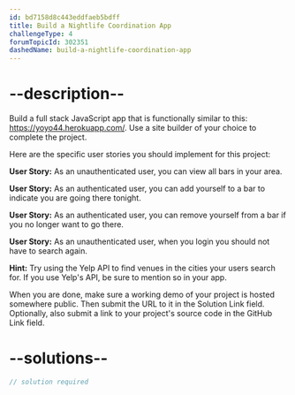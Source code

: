 ```yaml
---
id: bd7158d8c443eddfaeb5bdff
title: Build a Nightlife Coordination App
challengeType: 4
forumTopicId: 302351
dashedName: build-a-nightlife-coordination-app
---
```


# --description--

Build a full stack JavaScript app that is functionally similar to this: <a href="https://yoyo44.herokuapp.com/" target="_blank" rel="noopener noreferrer nofollow">https://yoyo44.herokuapp.com/</a>. Use a site builder of your choice to complete the project.

Here are the specific user stories you should implement for this project:

**User Story:** As an unauthenticated user, you can view all bars in your area.

**User Story:** As an authenticated user, you can add yourself to a bar to indicate you are going there tonight.

**User Story:** As an authenticated user, you can remove yourself from a bar if you no longer want to go there.

**User Story:** As an unauthenticated user, when you login you should not have to search again.

**Hint:** Try using the Yelp API to find venues in the cities your users search for. If you use Yelp's API, be sure to mention so in your app.

When you are done, make sure a working demo of your project is hosted somewhere public. Then submit the URL to it in the Solution Link field. Optionally, also submit a link to your project's source code in the GitHub Link field.

# --solutions--

```js
// solution required
```
